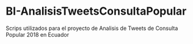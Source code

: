 # BI-AnalisisTweetsConsultaPopular
Scrips utilizados para el proyecto de Analisis de Tweets de Consulta Popular 2018 en Ecuador
